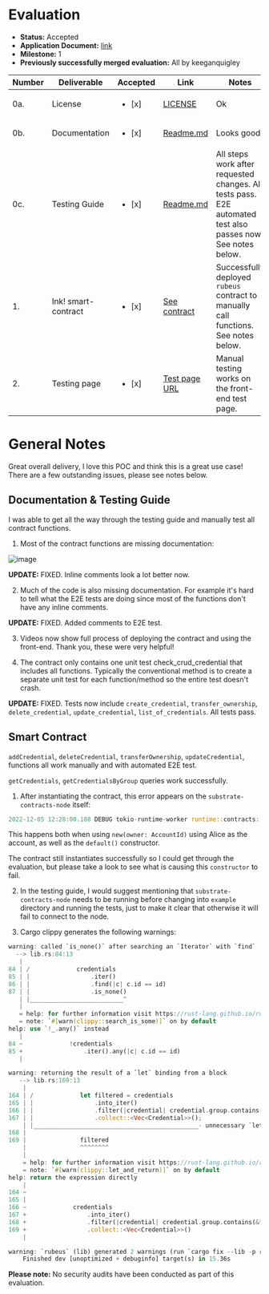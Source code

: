 # Evaluation

- **Status:** Accepted
- **Application Document:** [link](https://github.com/w3f/Grants-Program/blob/master/applications/RubeusKeeper.md)
- **Milestone:** 1
- **Previously successfully merged evaluation:** All by keeganquigley

| Number | Deliverable         | Accepted               | Link                                                                                   | Notes                                                                                                        |
| ------ | ------------------- | ---------------------- | -------------------------------------------------------------------------------------- | ------------------------------------------------------------------------------------------------------------ |
| 0a.    | License             | <ul><li>[x] </li></ul> | [LICENSE](https://github.com/bsn-si/rubeus-smartcontract/blob/main/LICENSE)            | Ok                                                                                                           |
| 0b.    | Documentation       | <ul><li>[x] </li></ul> | [Readme.md](https://github.com/bsn-si/rubeus-smartcontract/blob/main/README.md)        | Looks good.                                                                                                  |
| 0c.    | Testing Guide       | <ul><li>[x] </li></ul> | [Readme.md](https://github.com/bsn-si/rubeus-smartcontract/blob/main/README.md#how-to) | All steps work after requested changes. All tests pass. E2E automated test also passes now. See notes below. |
| 1.     | Ink! smart-contract | <ul><li>[x] </li></ul> | [See contract](https://github.com/bsn-si/rubeus-smartcontract/blob/main/lib.rs)        | Successfully deployed `rubeus` contract to manually call functions. See notes below.                         |
| 2.     | Testing page        | <ul><li>[x] </li></ul> | [Test page URL](https://bsn-si.github.io/rubeus/)                                      | Manual testing works on the front-end test page.                                                             |

# General Notes

Great overall delivery, I love this POC and think this is a great use case! There are a few outstanding issues, please see notes below.

## Documentation & Testing Guide

I was able to get all the way through the testing guide and manually test all contract functions.

1. Most of the contract functions are missing documentation:

![image](https://user-images.githubusercontent.com/35080151/205650614-f557c647-bc95-4cc1-9704-19f6c5023df5.png)

**UPDATE:** FIXED. Inline comments look a lot better now.

2. Much of the code is also missing documentation. For example it's hard to tell what the E2E tests are doing since most of the functions don't have any inline comments.

**UPDATE:** FIXED. Added comments to E2E test.

3. Videos now show full process of deploying the contract and using the front-end. Thank you, these were very helpful!

4. The contract only contains one unit test check_crud_credential that includes all functions. Typically the conventional method is to create a separate unit test for each function/method so the entire test doesn't crash.

**UPDATE:** FIXED. Tests now include `create_credential`, `transfer_ownership`, `delete_credential`, `update_credential`, `list_of_credentials`. All tests pass.

## Smart Contract

`addCredential`, `deleteCredential`, `transferOwnership`, `updateCredential`, functions all work manually and with automated E2E test.

`getCredentials`, `getCredentialsByGroup` queries work successfully.

1. After instantiating the contract, this error appears on the `substrate-contracts-node` itself:

```rust
2022-12-05 12:28:00.188 DEBUG tokio-runtime-worker runtime::contracts: Execution finished with debug buffer: panicked at 'dispatching ink! constructor failed: could not read input', /Users/keeganquigley/rubeus-smartcontract/lib.rs:11:5
```

This happens both when using `new(owner: AccountId)` using Alice as the account, as well as the `default()` constructor.

The contract still instantiates successfully so I could get through the evaluation, but please take a look to see what is causing this `constructor` to fail.

2. In the testing guide, I would suggest mentioning that `substrate-contracts-node` needs to be running before changing into `example` directory and running the tests, just to make it clear that otherwise it will fail to connect to the node.

3. Cargo clippy generates the following warnings:

```rust
warning: called `is_none()` after searching an `Iterator` with `find`
  --> lib.rs:84:13
   |
84 | /             credentials
85 | |                 .iter()
86 | |                 .find(|c| c.id == id)
87 | |                 .is_none()
   | |__________________________^
   |
   = help: for further information visit https://rust-lang.github.io/rust-clippy/master/index.html#search_is_some
   = note: `#[warn(clippy::search_is_some)]` on by default
help: use `!_.any()` instead
   |
84 ~             !credentials
85 +                 .iter().any(|c| c.id == id)
   |

warning: returning the result of a `let` binding from a block
   --> lib.rs:169:13
    |
164 | /             let filtered = credentials
165 | |                 .into_iter()
166 | |                 .filter(|credential| credential.group.contains(&*group))
167 | |                 .collect::<Vec<Credential>>();
    | |______________________________________________- unnecessary `let` binding
168 |
169 |               filtered
    |               ^^^^^^^^
    |
    = help: for further information visit https://rust-lang.github.io/rust-clippy/master/index.html#let_and_return
    = note: `#[warn(clippy::let_and_return)]` on by default
help: return the expression directly
    |
164 ~
165 |
166 ~             credentials
167 +                 .into_iter()
168 +                 .filter(|credential| credential.group.contains(&*group))
169 +                 .collect::<Vec<Credential>>()
    |

warning: `rubeus` (lib) generated 2 warnings (run `cargo fix --lib -p rubeus` to apply 2 suggestions)
    Finished dev [unoptimized + debuginfo] target(s) in 15.36s
```

**Please note:** No security audits have been conducted as part of this evaluation.
